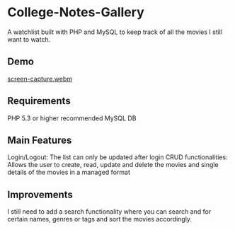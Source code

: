# College-Notes-Gallery
A watchlist built with PHP and MySQL to keep track of all the movies I still want to watch.

## Demo
[screen-capture.webm](https://user-images.githubusercontent.com/102907651/191039397-8952f612-3275-49ac-9a7c-d4465d9eb875.webm)

## Requirements
PHP 5.3 or higher recommended
MySQL DB

## Main Features
Login/Logout: The list can only be updated after login
CRUD functionalities: Allows the user to create, read, update and delete the movies and single details of the movies in a managed format

## Improvements
I still need to add a search functionality where you can search and for certain names, genres or tags and sort the movies accordingly.
